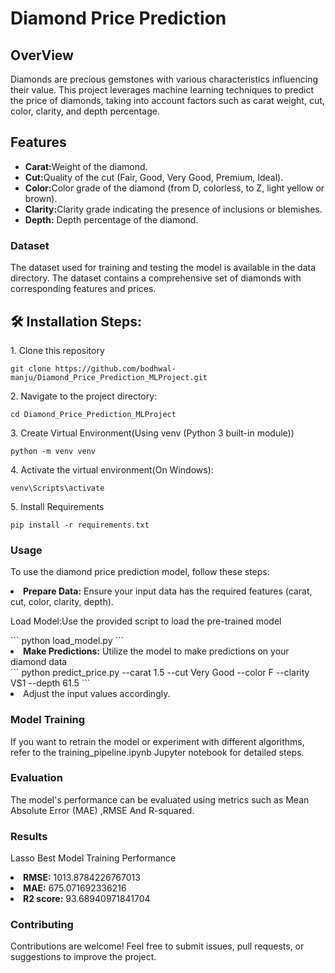 # Diamond Price Prediction
## OverView
Diamonds are precious gemstones with various characteristics influencing their value. This project leverages machine learning techniques to predict the price of diamonds, taking into account factors such as carat weight, cut, color, clarity, and depth percentage.

<h2>Features</h2>
    <ul>
        <li><strong>Carat:</strong>Weight of the diamond.</li>
        <li><strong>Cut:</strong>Quality of the cut (Fair, Good, Very Good, Premium, Ideal).</li>
        <li><strong>Color:</strong>Color grade of the diamond (from D, colorless, to Z, light yellow or brown).</li>
        <li><strong>Clarity:</strong>Clarity grade indicating the presence of inclusions or blemishes.</li>
         <li><strong>Depth:</strong> Depth percentage of the diamond.</li>
    </ul>


### Dataset
The dataset used for training and testing the model is available in the data directory. The dataset contains a comprehensive set of diamonds with corresponding features and prices.


<h2>🛠️ Installation Steps:</h2>

<p>1. Clone this repository</p>

```
git clone https://github.com/bodhwal-manju/Diamond_Price_Prediction_MLProject.git
```

<p>2. Navigate to the project directory:</p>

```
cd Diamond_Price_Prediction_MLProject
```

<p>3. Create Virtual Environment(Using venv (Python 3 built-in module))</p>

```
python -m venv venv
```

<p>4. Activate the virtual environment(On Windows):</p>

```
venv\Scripts\activate
```

<p>5. Install Requirements</p>

```
pip install -r requirements.txt
```
### Usage
To use the diamond price prediction model, follow these steps:

<li><strong>Prepare Data:</strong> Ensure your input data has the required features (carat, cut, color, clarity, depth).</li>
<p>Load Model:Use the provided script to load the pre-trained model</p>
```
python load_model.py
```
<li><strong>Make Predictions:</strong> Utilize the model to make predictions on your diamond data</li>
```
python predict_price.py --carat 1.5 --cut Very Good --color F --clarity VS1 --depth 61.5
```
<li>Adjust the input values accordingly.</li>

### Model Training
If you want to retrain the model or experiment with different algorithms, refer to the training_pipeline.ipynb Jupyter notebook for detailed steps.

### Evaluation
The model's performance can be evaluated using metrics such as Mean Absolute Error (MAE) ,RMSE And  R-squared.

### Results
Lasso
Best Model Training Performance
<li><strong>RMSE:</strong> 1013.8784226767013</li>
<li><strong>MAE:</strong> 675.071692336216</li>
<li><strong>R2 score:</strong> 93.68940971841704</li>

### Contributing
Contributions are welcome! Feel free to submit issues, pull requests, or suggestions to improve the project.







